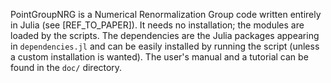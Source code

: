 PointGroupNRG is a Numerical Renormalization Group code
written entirely in Julia (see [REF_TO_PAPER]). It needs no installation; the
modules are loaded by the scripts. The dependencies are the
Julia packages appearing in `dependencies.jl` and can be
easily installed by running the script (unless a custom
installation is wanted). The user's manual and a tutorial
can be found in the `doc/` directory.
